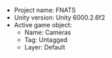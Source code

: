 <!-- UNITY CODE ASSIST INSTRUCTIONS START -->
- Project name: FNATS
- Unity version: Unity 6000.2.6f2
- Active game object:
  - Name: Cameras
  - Tag: Untagged
  - Layer: Default
<!-- UNITY CODE ASSIST INSTRUCTIONS END -->